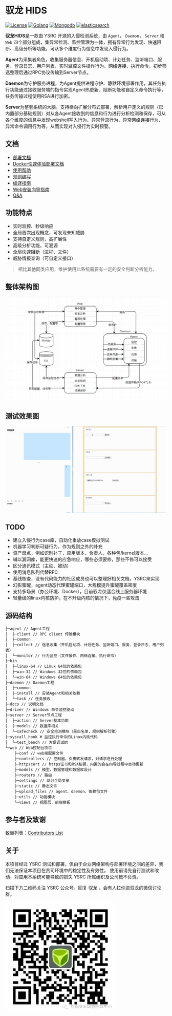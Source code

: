 # 驭龙 HIDS 


[![License](https://img.shields.io/badge/License-GPL%20v2-blue.svg?style=flat-square)](https://github.com/ysrc/yulong-hids/blob/master/LICENSE)
[![Golang](https://img.shields.io/badge/Golang-1.9-yellow.svg?style=flat-square)](https://www.golang.org/) [![Mongodb](https://img.shields.io/badge/MongoDB-3.4-red.svg?style=flat-square)](https://www.mongodb.com/download-center?jmp=nav) [![elasticsearch](https://img.shields.io/badge/Elasticsearch-5.6.4-green.svg?style=flat-square)](https://www.elastic.co/downloads/elasticsearch)


**驭龙HIDS**是一款由 YSRC 开源的入侵检测系统，由 `Agent`， `Daemon`， `Server` 和 `Web` 四个部分组成，集异常检测、监控管理为一体，拥有异常行为发现、快速阻断、高级分析等功能，可从多个维度行为信息中发现入侵行为。

**Agent**为采集者角色，收集服务器信息、开机启动项、计划任务、监听端口、服务、登录日志、用户列表，实时监控文件操作行为、网络连接、执行命令，初步筛选整理后通过RPC协议传输到Server节点。

**Daemon**为守护服务进程，为Agent提供进程守护、静默环境部署作用，其任务执行功能通过接收服务端的指令实现Agent热更新、阻断功能和自定义命令执行等，任务传输过程使用RSA进行加密。

**Server**为整套系统的大脑，支持横向扩展分布式部署，解析用户定义的规则（已内置部分基础规则）对从各Agent接收到的信息和行为进行分析检测和保存，可从各个维度的信息中发现webshell写入行为、异常登录行为、异常网络连接行为、异常命令调用行为等，从而实现对入侵行为实时预警。

## 文档

* [部署文档](./docs/install.md)
* [Docker快速体验部署文档](./docs/docker.md)
* [使用帮助](./docs/help.md)
* [规则编写](./docs/rule.md)
* [编译指南](./docs/build.md)
* [Web安装向导指南](./docs/guide.md)
* [Q&A](./qa.md)

## 功能特点

- 实时监控、秒级响应
- 全局首次出现概念，可发现未知威胁
- 支持自定义规则，高扩展性
- 高级分析功能，可溯源
- 全局快速阻断（进程、文件）
- 威胁情报查询（可自定义接口）


> 相比其他同类应用，维护使用此系统需要有一定的安全判断分析能力。


## 整体架构图

![](./docs/jg.png)

## 测试效果图

![](./docs/yulong.gif)


## TODO
- 建立入侵行为case库，自动化重放case模拟测试
- 机器学习判断可疑行为，作为规则之外的补充
- 资产盘点，例如识别补丁，应用版本、负责人，各种包/kernel版本...
- 辅以漏洞库，能更快速的应急响应，哪些必须要修，那些不修可以接受
- 区分通讯模式（主动、被动）
- 使用消息队列代替RPC
- 基线核查，没有代码能力的社区成员也可以整理好相关文档，YSRC来实现
- 幻影蜜罐，agent动态代理蜜罐端口，大规模提升蜜罐覆盖密度
- 支持多场景（办公环境、Docker），目前驭龙仅适合线上服务器环境
- 轻量级的linux内核防护，在不升级内核的情况下，免疫一些攻击

## 源码结构
```
├─agent // Agent工程
│  ├─client // RPC client 传输模块
│  ├─common
│  ├─collect // 信息收集（开机启动项、计划任务、监听端口、服务、登录日志、用户列表）
│  └─monitor // 行为监控（文件操作、网络连接、执行命令）
├─bin
│  ├─linux-64 // Linux 64位的依赖包
│  ├─win-32 // Windows 32位的依赖包
│  └─win-64 // Windows 64位的依赖包
├─daemon // Daemon工程
│  ├─common
│  ├─install // 安装Agent和相关依赖
│  └─task // 任务接收
├─docs // 说明文档
├─driver // Windows 命令监控驱动
├─server // Server节点工程
│  ├─action // Server基本功能
│  ├─models // 数据库相关
│  └─safecheck // 安全检测模块（黑白名单，规则解析引擎）
├─syscall_hook # 监控执行命令的Linux内核代码
│  └─test_bench // 方便调试的
└─web // Web控制台项目
    ├─conf // web端配置文件
    ├─controllers // 控制器，负责转发请求，对请求进行处理
    ├─httpscert // https证书和RSA私钥，内置的会在向导过程中自动更新
    ├─models // 模型，数据管理和数据库设计
    ├─routers // 路由
    ├─settings // 部分全局变量
    ├─static // 静态文件
    ├─upload_files // agent、daemon、依赖包文件
    ├─utils // 功能模块
    └─views // 视图层，前端模板
```

## 参与者及致谢

致谢列表：[Contributors List](./contributors.md)

## 关于

本项目经过 YSRC 测试和部署，但由于企业网络架构与部署环境之间的差异，我们无法保证本项目在贵司环境中的稳定性及有效性。
使用前请先自行测试和改动，对应用本系统可能导致的损失 YSRC 所属组织及公司概不负责。

扫描下方二维码关注 YSRC 公众号，回复 驭龙 ，会有人拉你进驭龙的微信讨论群。


![](./docs/ysrc.png)

